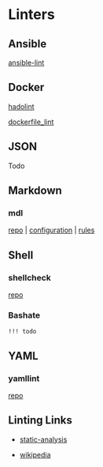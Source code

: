 # Linters

## Ansible

[ansible-lint](https://github.com/ansible/ansible-lint)

## Docker

[hadolint](https://github.com/hadolint/hadolint)

[dockerfile_lint](https://github.com/projectatomic/dockerfile_lint)

## JSON

Todo

## Markdown

### mdl

[repo](https://github.com/markdownlint/markdownlint) | [configuration](https://github.com/markdownlint/markdownlint/blob/master/docs/configuration.md) | [rules](https://github.com/markdownlint/markdownlint/blob/master/docs/RULES.md)

## Shell

### shellcheck

[repo](https://github.com/koalaman/shellcheck)

### Bashate

    !!! todo

## YAML

### yamllint

[repo](https://github.com/adrienverge/yamllint)

## Linting Links

* [static-analysis](https://github.com/analysis-tools-dev/static-analysis)

* [wikipedia](https://en.wikipedia.org/wiki/List_of_tools_for_static_code_analysis)
